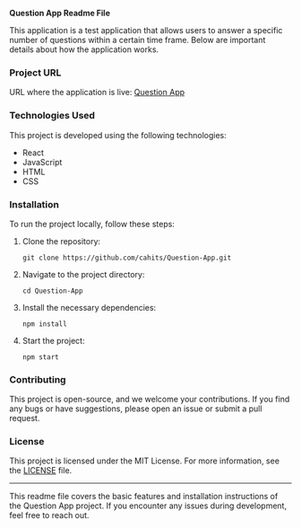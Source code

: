 **Question App Readme File**

This application is a test application that allows users to answer a specific number of questions within a certain time frame. Below are important details about how the application works.

### Project URL
URL where the application is live: [Question App](https://question-app-git-main-cahits-projects.vercel.app/)

### Technologies Used
This project is developed using the following technologies:
- React
- JavaScript
- HTML
- CSS

### Installation
To run the project locally, follow these steps:

1. Clone the repository:
   ```
   git clone https://github.com/cahits/Question-App.git
   ```

2. Navigate to the project directory:
   ```
   cd Question-App
   ```

3. Install the necessary dependencies:
   ```
   npm install
   ```

4. Start the project:
   ```
   npm start
   ```

### Contributing
This project is open-source, and we welcome your contributions. If you find any bugs or have suggestions, please open an issue or submit a pull request.

### License
This project is licensed under the MIT License. For more information, see the [LICENSE](LICENSE) file.

---
This readme file covers the basic features and installation instructions of the Question App project. If you encounter any issues during development, feel free to reach out.